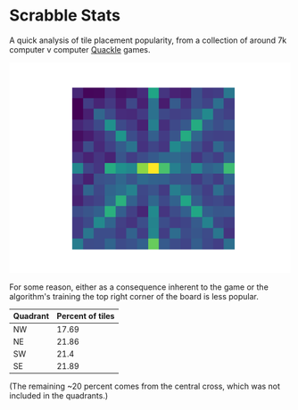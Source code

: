 # Scrabble Stats

A quick analysis of tile placement popularity, from a collection of around 7k computer v computer [Quackle](http://people.csail.mit.edu/jasonkb/quackle/) games.

![scrabble heatmap](heatmap.png)

For some reason, either as a consequence inherent to the game or the algorithm's training the top right corner of the board is less popular.


| Quadrant | Percent of tiles |
|----------|------------------|
| NW | 17.69 |
| NE | 21.86 |
| SW | 21.4 |
| SE | 21.89 |

(The remaining ~20 percent comes from the central cross, which was not included in the quadrants.)
